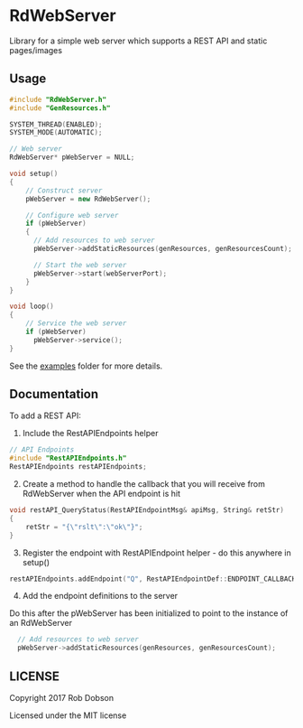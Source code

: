 # RdWebServer

Library for a simple web server which supports a REST API and static pages/images

## Usage

```c++
#include "RdWebServer.h"
#include "GenResources.h"

SYSTEM_THREAD(ENABLED);
SYSTEM_MODE(AUTOMATIC);

// Web server
RdWebServer* pWebServer = NULL;

void setup()
{
    // Construct server
    pWebServer = new RdWebServer();

    // Configure web server
    if (pWebServer)
    {
      // Add resources to web server
      pWebServer->addStaticResources(genResources, genResourcesCount);

      // Start the web server
      pWebServer->start(webServerPort);
    }
}

void loop()
{
    // Service the web server
    if (pWebServer)
      pWebServer->service();
}
```

See the [examples](examples) folder for more details.

## Documentation

To add a REST API:

1. Include the RestAPIEndpoints helper

```C++
// API Endpoints
#include "RestAPIEndpoints.h"
RestAPIEndpoints restAPIEndpoints;
```

2. Create a method to handle the callback that you will receive from RdWebServer when the API endpoint is hit

```C++
void restAPI_QueryStatus(RestAPIEndpointMsg& apiMsg, String& retStr)
{
    retStr = "{\"rslt\":\"ok\"}";
}
```

3. Register the endpoint with RestAPIEndpoint helper - do this anywhere in setup()

```C++
restAPIEndpoints.addEndpoint("Q", RestAPIEndpointDef::ENDPOINT_CALLBACK, restAPI_QueryStatus, "");
```

4. Add the endpoint definitions to the server

Do this after the pWebServer has been initialized to point to the instance of an RdWebServer

```C++
  // Add resources to web server
  pWebServer->addStaticResources(genResources, genResourcesCount);
```

## LICENSE
Copyright 2017 Rob Dobson

Licensed under the MIT license
